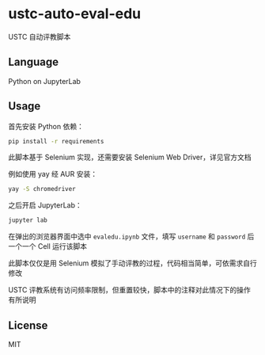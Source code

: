 # ustc-auto-eval-edu

USTC 自动评教脚本

## Language

Python on JupyterLab

## Usage

首先安装 Python 依赖：

```bash
pip install -r requirements
```

此脚本基于 Selenium 实现，还需要安装 Selenium Web Driver，详见官方文档

例如使用 yay 经 AUR 安装：

```bash
yay -S chromedriver
```

之后开启 JupyterLab：

```bash
jupyter lab
```

在弹出的浏览器界面中选中 `evaledu.ipynb` 文件，填写 `username` 和 `password` 后一个一个 Cell 运行该脚本

此脚本仅仅是用 Selenium 模拟了手动评教的过程，代码相当简单，可依需求自行修改

USTC 评教系统有访问频率限制，但重置较快，脚本中的注释对此情况下的操作有所说明

## License

MIT

